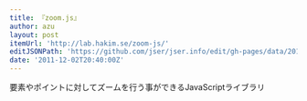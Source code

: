 ```yaml
---
title: 『zoom.js』
author: azu
layout: post
itemUrl: 'http://lab.hakim.se/zoom-js/'
editJSONPath: 'https://github.com/jser/jser.info/edit/gh-pages/data/2011/12/index.json'
date: '2011-12-02T20:40:00Z'
---
```

要素やポイントに対してズームを行う事ができるJavaScriptライブラリ
